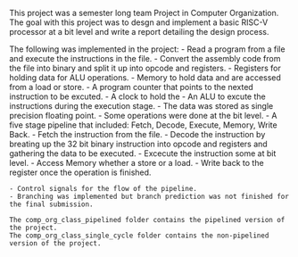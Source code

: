 This project was a semester long team Project in Computer Organization.
The goal with this project was to desgn and implement a basic RISC-V processor at a bit level and write a report detailing the design process.

The following was implemented in the project:
    - Read a program from a file and execute the instructions in the file.
    - Convert the assembly code from the file into binary and split it up into opcode and registers.
    - Registers for holding data for ALU operations.
    - Memory to hold data and are accessed from a load or store.
    - A program counter that points to the nexted instruction to be excuted.
    - A clock to hold the 
    - An ALU to excute the instructions during the execution stage.
    - The data was stored as single precision floating point.
    - Some operations were done at the bit level.
    - A five stage pipeline that included: Fetch, Decode, Execute, Memory, Write Back.
      - Fetch the instruction from the file.
      - Decode the instruction by breating up the 32 bit binary instruction into opcode and registers and gathering the data to be executed.
      - Excecute the instruction some at bit level.
      - Access Memory whether a store or a load.
      - Write back to the register once the operation is finished.
      
    - Control signals for the flow of the pipeline.
    - Branching was implemented but branch prediction was not finished for the final submission.
    
    The comp_org_class_pipelined folder contains the pipelined version of the project.
    The comp_org_class_single_cycle folder contains the non-pipelined version of the project.

     
